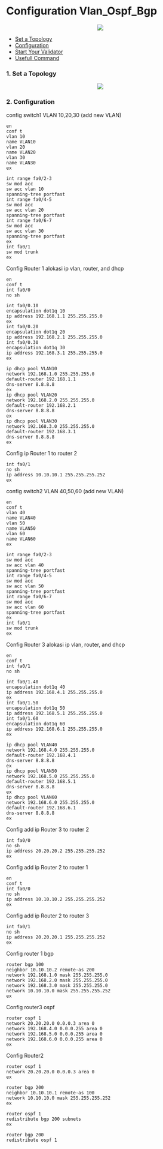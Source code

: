 # Configuration Vlan_Ospf_Bgp


<p align="center">
  <img height="auto" width="auto" src="https://i.imgur.com/N9KAUN8.png">
</p>


* [Set a Topology](https://github.com/p4nrp/cisco/blob/main/vlan_ospf_bgp.md#1-set-a-topology)
* [Configuration](https://github.com/p4nrp/cisco/blob/main/vlan_ospf_bgp.md#2-configuration)
* [Start Your Validator](https://github.com/p4nrp/testnet/blob/main/elixirfinance.md#3-start-your-validator)
* [Usefull Command](https://github.com/p4nrp/testnet/blob/main/elixirfinance.md#usefull-commands)


### 1. Set a Topology

<p align="center">
  <img height="auto" width="auto" src="https://i.imgur.com/2FEy9ox.png">
</p>

### 2. Configuration

config switch1 VLAN 10,20,30 (add new VLAN)
```
en
conf t
vlan 10 
name VLAN10
vlan 20
name VLAN20
vlan 30
name VLAN30
ex
```
```
int range fa0/2-3
sw mod acc
sw acc vlan 10
spanning-tree portfast
int range fa0/4-5
sw mod acc
sw acc vlan 20
spanning-tree portfast
int range fa0/6-7
sw mod acc
sw acc vlan 30
spanning-tree portfast
ex
int fa0/1
sw mod trunk
ex
```
Config Router 1 alokasi ip vlan, router, and dhcp
```
en 
conf t
int fa0/0
no sh
```
```
int fa0/0.10
encapsulation dot1q 10
ip address 192.168.1.1 255.255.255.0
ex
int fa0/0.20
encapsulation dot1q 20
ip address 192.168.2.1 255.255.255.0
int fa0/0.30
encapsulation dot1q 30
ip address 192.168.3.1 255.255.255.0
ex
```
```
ip dhcp pool VLAN10
network 192.168.1.0 255.255.255.0
default-router 192.168.1.1
dns-server 8.8.8.8
ex
ip dhcp pool VLAN20
network 192.168.2.0 255.255.255.0
default-router 192.168.2.1
dns-server 8.8.8.8
ex
ip dhcp pool VLAN30
network 192.168.3.0 255.255.255.0
default-router 192.168.3.1
dns-server 8.8.8.8
ex
```
Config ip Router 1 to router 2
```
int fa0/1
no sh
ip address 10.10.10.1 255.255.255.252
ex
```
config switch2 VLAN 40,50,60 (add new VLAN)
```
en
conf t
vlan 40 
name VLAN40
vlan 50
name VLAN50
vlan 60
name VLAN60
ex
```
```
int range fa0/2-3
sw mod acc
sw acc vlan 40
spanning-tree portfast
int range fa0/4-5
sw mod acc
sw acc vlan 50
spanning-tree portfast
int range fa0/6-7
sw mod acc
sw acc vlan 60
spanning-tree portfast
ex
int fa0/1
sw mod trunk
ex
```
Config Router 3 alokasi ip vlan, router, and dhcp
```
en 
conf t
int fa0/1
no sh
```
```
int fa0/1.40
encapsulation dot1q 40
ip address 192.168.4.1 255.255.255.0
ex
int fa0/1.50
encapsulation dot1q 50
ip address 192.168.5.1 255.255.255.0
int fa0/1.60
encapsulation dot1q 60
ip address 192.168.6.1 255.255.255.0
ex
```
```
ip dhcp pool VLAN40
network 192.168.4.0 255.255.255.0
default-router 192.168.4.1
dns-server 8.8.8.8
ex
ip dhcp pool VLAN50
network 192.168.5.0 255.255.255.0
default-router 192.168.5.1
dns-server 8.8.8.8
ex
ip dhcp pool VLAN60
network 192.168.6.0 255.255.255.0
default-router 192.168.6.1
dns-server 8.8.8.8
ex
```
Config add ip Router 3 to router 2
```
int fa0/0
no sh
ip address 20.20.20.2 255.255.255.252
ex
```
Config add ip Router 2 to router 1
```
en
conf t
int fa0/0
no sh
ip address 10.10.10.2 255.255.255.252
ex
```
Config add ip Router 2 to router 3
```
int fa0/1
no sh
ip address 20.20.20.1 255.255.255.252
ex
```
Config router 1 bgp
```
router bgp 100
neighbor 10.10.10.2 remote-as 200
network 192.168.1.0 mask 255.255.255.0
network 192.168.2.0 mask 255.255.255.0
network 192.168.3.0 mask 255.255.255.0
network 10.10.10.0 mask 255.255.255.252
ex
```
Config router3 ospf
```
router ospf 1
network 20.20.20.0 0.0.0.3 area 0
network 192.168.4.0 0.0.0.255 area 0
network 192.168.5.0 0.0.0.255 area 0
network 192.168.6.0 0.0.0.255 area 0
ex
```
Config Router2
```
router ospf 1
network 20.20.20.0 0.0.0.3 area 0
ex
```
```
router bgp 200
neighbor 10.10.10.1 remote-as 100
network 10.10.10.0 mask 255.255.255.252
ex
```
```
router ospf 1
redistribute bgp 200 subnets
ex
```
```
router bgp 200
redistribute ospf 1
```
